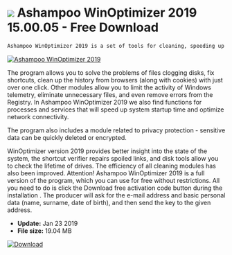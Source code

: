 # ![](https://cdn.softexe.net/static/icon/f/ashampoo-winoptimizer-2019-9279.png) Ashampoo WinOptimizer 2019 15.00.05 - Free Download

```sh
Ashampoo WinOptimizer 2019 is a set of tools for cleaning, speeding up and securing Windows. The optimization modules gathered in one place allow to easily eliminate problems arising during the normal use of Microsoft's systems.
```
[![Ashampoo WinOptimizer 2019](https://gallery.dpcdn.pl/imgc/Tools/82537/g_-_420x350_1.5_-_x0805bba6-a1e9-4141-9380-398098e44448.png)](https://softexe.net/win/system/tweaking-optimizing/ashampoo-winoptimizer-2019:abga.html)

The program allows you to solve the problems of files clogging disks, fix shortcuts, clean up the history from browsers (along with cookies) with just over one click. Other modules allow you to limit the activity of Windows telemetry, eliminate unnecessary files, and even remove errors from the Registry. In Ashampoo WinOptimizer 2019 we also find functions for processes and services that will speed up system startup time and optimize network connectivity.
 
 The program also includes a module related to privacy protection - sensitive data can be quickly deleted or encrypted. 
 
 WinOptimizer version 2019 provides better insight into the state of the system, the shortcut verifier repairs spoiled links, and disk tools allow you to check the lifetime of drives. The efficiency of all cleaning modules has also been improved.
 Attention!
 Ashampoo WinOptimizer 2019 is a full version of the program, which you can use for free without restrictions. All you need to do is click the Download free activation code button during the installation . The producer will ask for the e-mail address and basic personal data (name, surname, date of birth), and then send the key to the given address.


- **Update:** Jan 23 2019
- **File size:** 19.04 MB

[![Download](https://cdn.softexe.net/static/img/download.png)](https://softexe.net/win/system/tweaking-optimizing/ashampoo-winoptimizer-2019:abga.html)

